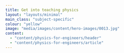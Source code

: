 ```yaml
---
title: Get into teaching physics
layout: "layouts/minimal"
main_class: "subject-specific"
colour: "yellow"
image: "media/images/content/hero-images/0013.jpg"
content:
  - "content/physics-for-engineers/header"
  - "content/physics-for-engineers/article"
---
```


